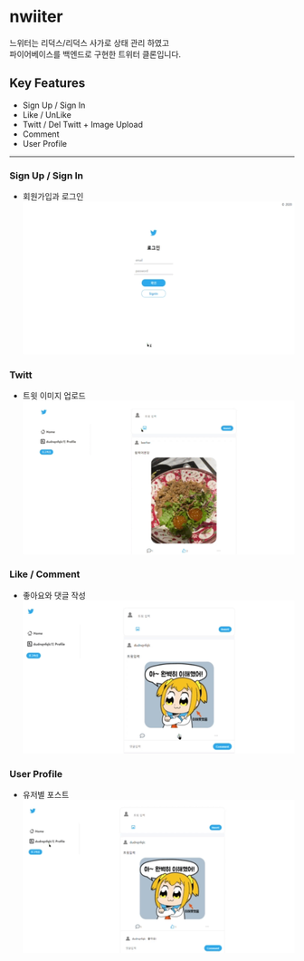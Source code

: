 # nwiiter

느위터는 리덕스/리덕스 사가로 상태 관리 하였고 <br>
파이어베이스를 백엔드로 구현한 트위터 클론입니다. <br>

## Key Features

-   Sign Up / Sign In
-   Like / UnLike
-   Twitt / Del Twitt + Image Upload
-   Comment
-   User Profile

---

### Sign Up / Sign In

-   회원가입과 로그인
    <img src="./src/assets/gif/로그인.gif">

### Twitt

-   트윗 이미지 업로드
    <img src="./src/assets/gif/twitt.gif">

### Like / Comment

-   좋아요와 댓글 작성
    <img src="./src/assets/gif/likecomment.gif">

### User Profile

-   유저별 포스트
    <img src="./src/assets/gif/userprofile.gif">
